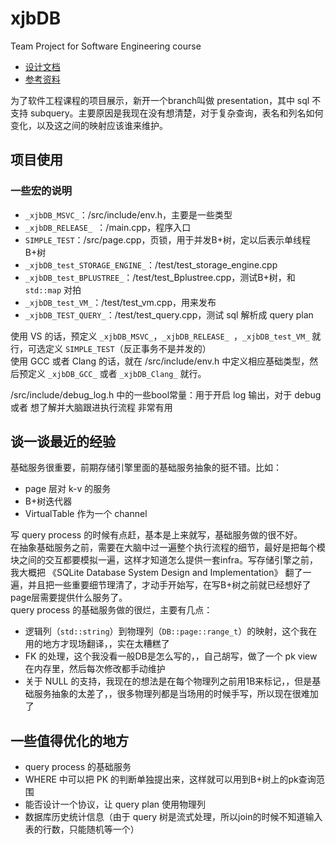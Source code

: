 # xjbDB
Team Project for Software Engineering course

- [设计文档](https://github.com/rsy56640/xjbDB/tree/master/doc)
- [参考资料](https://github.com/rsy56640/xjbDB/tree/master/reference)

为了软件工程课程的项目展示，新开一个branch叫做 presentation，其中 sql 不支持 subquery。主要原因是我现在没有想清楚，对于复杂查询，表名和列名如何变化，以及这之间的映射应该谁来维护。


## 项目使用

### 一些宏的说明
- `_xjbDB_MSVC_`：/src/include/env.h，主要是一些类型
- `_xjbDB_RELEASE_ `：/main.cpp，程序入口
- `SIMPLE_TEST`：/src/page.cpp，页锁，用于并发B+树，定以后表示单线程B+树
- `_xjbDB_test_STORAGE_ENGINE_`：/test/test_storage_engine.cpp
- `_xjbDB_test_BPLUSTREE_`：/test/test_Bplustree.cpp，测试B+树，和 `std::map` 对拍
- `_xjbDB_test_VM_`：/test/test_vm.cpp，用来发布
- `_xjbDB_TEST_QUERY_`：/test/test_query.cpp，测试 sql 解析成 query plan

使用 VS 的话，预定义 `_xjbDB_MSVC_`，`_xjbDB_RELEASE_ `，`_xjbDB_test_VM_` 就行，可选定义 `SIMPLE_TEST`（反正事务不是并发的）   
使用 GCC 或者 Clang 的话，就在 /src/include/env.h 中定义相应基础类型，然后预定义 `_xjbDB_GCC_` 或者 `_xjbDB_Clang_` 就行。

/src/include/debug_log.h 中的一些bool常量：用于开启 log 输出，对于 debug 或者 想了解并大脑跟进执行流程 非常有用


## 谈一谈最近的经验
基础服务很重要，前期存储引擎里面的基础服务抽象的挺不错。比如：

- page 层对 k-v 的服务
- B+树迭代器
- VirtualTable 作为一个 channel

写 query process 的时候有点赶，基本是上来就写，基础服务做的很不好。   
在抽象基础服务之前，需要在大脑中过一遍整个执行流程的细节，最好是把每个模块之间的交互都要模拟一遍，这样才知道怎么提供一套infra。写存储引擎之前，我大概把 《SQLite Database System Design and Implementation》 翻了一遍，并且把一些重要细节理清了，才动手开始写，在写B+树之前就已经想好了page层需要提供什么服务了。    
query process 的基础服务做的很烂，主要有几点：

- 逻辑列（`std::string`）到物理列（`DB::page::range_t`）的映射，这个我在用的地方才现场翻译，，实在太糟糕了
- FK 的处理，这个我没看一般DB是怎么写的，，自己胡写，做了一个 pk view 在内存里，然后每次修改都手动维护
- 关于 NULL 的支持，我现在的想法是在每个物理列之前用1B来标记，，但是基础服务抽象的太差了，，很多物理列都是当场用的时候手写，所以现在很难加了

## 一些值得优化的地方

- query process 的基础服务
- WHERE 中可以把 PK 的判断单独提出来，这样就可以用到B+树上的pk查询范围
- 能否设计一个协议，让 query plan 使用物理列
- 数据库历史统计信息（由于 query 树是流式处理，所以join的时候不知道输入表的行数，只能随机等一个）